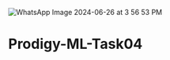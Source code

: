 ![WhatsApp Image 2024-06-26 at 3 56 53 PM](https://github.com/vaishnavisdeshmukh/Prodigy-ML-Task04/assets/172934114/f56cd4c9-b4e0-475e-b038-be11cbfcd377)
# Prodigy-ML-Task04
